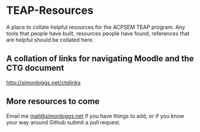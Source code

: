 # TEAP-Resources
A place to collate helpful resources for the ACPSEM TEAP program. 
Any tools that people have built, resources people have found, references 
that are helpful should be collated here.

## A collation of links for navigating Moodle and the CTG document
http://simonbiggs.net/ctglinks


## More resources to come
Email me mail@simonbiggs.net if you have things to add, or if you know your way around Github submit a pull request. 
